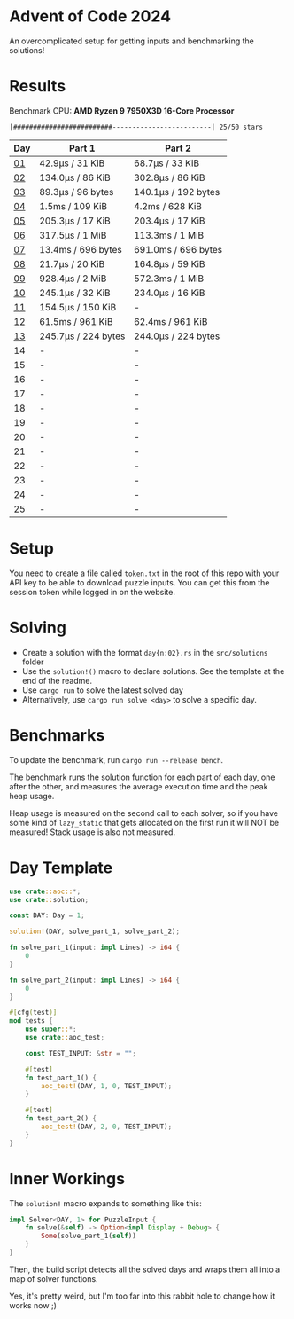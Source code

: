 # Advent of Code 2024

An overcomplicated setup for getting inputs and benchmarking the solutions!

# Results

<!---BENCH_START--->

Benchmark CPU: **AMD Ryzen 9 7950X3D 16-Core Processor**

`|#########################-------------------------| 25/50 stars`

| Day                          | Part 1              | Part 2              |
|------------------------------|---------------------|---------------------|
| [01](src/solutions/day01.rs) | 42.9µs / 31 KiB     | 68.7µs / 33 KiB     |
| [02](src/solutions/day02.rs) | 134.0µs / 86 KiB    | 302.8µs / 86 KiB    |
| [03](src/solutions/day03.rs) | 89.3µs / 96 bytes   | 140.1µs / 192 bytes |
| [04](src/solutions/day04.rs) | 1.5ms / 109 KiB     | 4.2ms / 628 KiB     |
| [05](src/solutions/day05.rs) | 205.3µs / 17 KiB    | 203.4µs / 17 KiB    |
| [06](src/solutions/day06.rs) | 317.5µs / 1 MiB     | 113.3ms / 1 MiB     |
| [07](src/solutions/day07.rs) | 13.4ms / 696 bytes  | 691.0ms / 696 bytes |
| [08](src/solutions/day08.rs) | 21.7µs / 20 KiB     | 164.8µs / 59 KiB    |
| [09](src/solutions/day09.rs) | 928.4µs / 2 MiB     | 572.3ms / 1 MiB     |
| [10](src/solutions/day10.rs) | 245.1µs / 32 KiB    | 234.0µs / 16 KiB    |
| [11](src/solutions/day11.rs) | 154.5µs / 150 KiB   | -                   |
| [12](src/solutions/day12.rs) | 61.5ms / 961 KiB    | 62.4ms / 961 KiB    |
| [13](src/solutions/day13.rs) | 245.7µs / 224 bytes | 244.0µs / 224 bytes |
| 14                           | -                   | -                   |
| 15                           | -                   | -                   |
| 16                           | -                   | -                   |
| 17                           | -                   | -                   |
| 18                           | -                   | -                   |
| 19                           | -                   | -                   |
| 20                           | -                   | -                   |
| 21                           | -                   | -                   |
| 22                           | -                   | -                   |
| 23                           | -                   | -                   |
| 24                           | -                   | -                   |
| 25                           | -                   | -                   |

<!---BENCH_END--->

# Setup

You need to create a file called `token.txt` in the root of this repo with your API key to be able to download
puzzle inputs. You can get this from the session token while logged in on the website.

# Solving

- Create a solution with the format `day{n:02}.rs` in the `src/solutions` folder
- Use the `solution!()` macro to declare solutions. See the template at the end of the readme.
- Use `cargo run` to solve the latest solved day
- Alternatively, use `cargo run solve <day>` to solve a specific day.

# Benchmarks

To update the benchmark, run `cargo run --release bench`.

The benchmark runs the solution function for each part of each day, one after the other, and measures the average
execution time and the peak heap usage.

Heap usage is measured on the second call to each solver, so if you have some kind of `lazy_static` that gets allocated
on the first run it will NOT be measured! Stack usage is also not measured.

# Day Template

```rust
use crate::aoc::*;
use crate::solution;

const DAY: Day = 1;

solution!(DAY, solve_part_1, solve_part_2);

fn solve_part_1(input: impl Lines) -> i64 {
    0
}

fn solve_part_2(input: impl Lines) -> i64 {
    0
}

#[cfg(test)]
mod tests {
    use super::*;
    use crate::aoc_test;

    const TEST_INPUT: &str = "";

    #[test]
    fn test_part_1() {
        aoc_test!(DAY, 1, 0, TEST_INPUT);
    }

    #[test]
    fn test_part_2() {
        aoc_test!(DAY, 2, 0, TEST_INPUT);
    }
}
```

# Inner Workings

The `solution!` macro expands to something like this:

```rust
impl Solver<DAY, 1> for PuzzleInput {
    fn solve(&self) -> Option<impl Display + Debug> {
        Some(solve_part_1(self))
    }
}
```

Then, the build script detects all the solved days and wraps them all into a map of solver functions.

Yes, it's pretty weird, but I'm too far into this rabbit hole to change how it works now ;)
